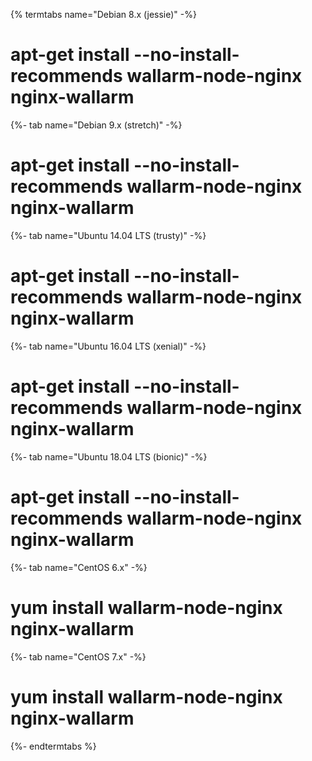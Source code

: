 {% termtabs name="Debian 8.x (jessie)" -%}
# apt-get install --no-install-recommends wallarm-node-nginx nginx-wallarm
{%- tab name="Debian 9.x (stretch)" -%}
# apt-get install --no-install-recommends wallarm-node-nginx nginx-wallarm
{%- tab name="Ubuntu 14.04 LTS (trusty)" -%}
# apt-get install --no-install-recommends wallarm-node-nginx nginx-wallarm
{%- tab name="Ubuntu 16.04 LTS (xenial)" -%}
# apt-get install --no-install-recommends wallarm-node-nginx nginx-wallarm
{%- tab name="Ubuntu 18.04 LTS (bionic)" -%}
# apt-get install --no-install-recommends wallarm-node-nginx nginx-wallarm
{%- tab name="CentOS 6.x" -%}
# yum install wallarm-node-nginx nginx-wallarm
{%- tab name="CentOS 7.x" -%}
# yum install wallarm-node-nginx nginx-wallarm
{%- endtermtabs %}
